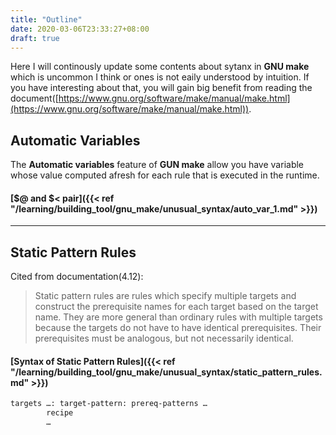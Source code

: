 ```yaml
---
title: "Outline"
date: 2020-03-06T23:33:27+08:00
draft: true
---
```


Here I will continously update some contents about sytanx in __GNU make__ which is uncommon I think or ones is not eaily understood by intuition. If you have interesting about that, you will gain big benefit from reading the document([https://www.gnu.org/software/make/manual/make.html](https://www.gnu.org/software/make/manual/make.html)).

## Automatic Variables

The __Automatic variables__ feature of __GUN make__ allow you have variable whose value computed afresh for each rule that is executed in the runtime. 

#### [$@ and $< pair]({{< ref "/learning/building_tool/gnu_make/unusual_syntax/auto_var_1.md" >}})

***

## Static Pattern Rules

Cited from documentation(4.12):
>Static pattern rules are rules which specify multiple targets and construct the prerequisite names for each target based on the target name. They are more general than ordinary rules with multiple targets because the targets do not have to have identical prerequisites. Their prerequisites must be analogous, but not necessarily identical.

#### [Syntax of Static Pattern Rules]({{< ref "/learning/building_tool/gnu_make/unusual_syntax/static_pattern_rules.md" >}})
```markdown
targets …: target-pattern: prereq-patterns …
        recipe
        …
```


